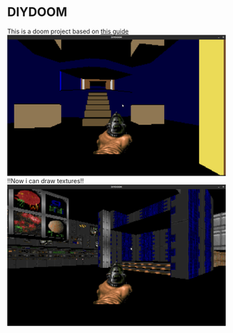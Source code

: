 # DIYDOOM
This is a doom project based on [this guide](https://github.com/amroibrahim/DIYDoom)
![demo1](doc/demo1.png)
!!Now i can draw textures!!
![demo2](doc/demo2.png)